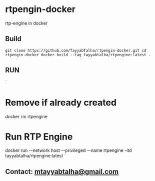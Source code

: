 # rtpengin-docker
rtp-engine in docker

## Build
`
git clone https://github.com/TayyabTalha/rtpengin-docker.git
cd rtpengin-docker
docker build --tag tayyabtalha/rtpengine:latest .
`

## RUN
`
# Remove if already created
docker rm rtpengine 
# Run RTP Engine
docker run --network host --privileged --name rtpengine -itd tayyabtalha/rtpengine:latest
`

## Contact: mtayyabtalha@gmail.com
